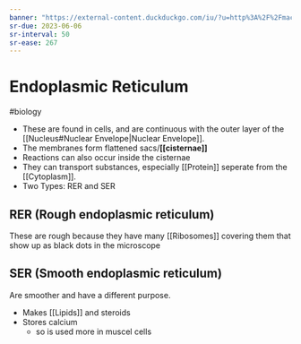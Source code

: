 ```yaml
---
banner: "https://external-content.duckduckgo.com/iu/?u=http%3A%2F%2Fmachleitkari.weebly.com%2Fuploads%2F2%2F3%2F8%2F8%2F23888123%2F9090552_orig.jpg&f=1&nofb=1&ipt=05f30e2a9ed7fe8d7171b50765236e78f1b2cbc6684e62c2654531c9f22b7f7d&ipo=images"
sr-due: 2023-06-06
sr-interval: 50
sr-ease: 267
---
```

# Endoplasmic Reticulum
#biology 

- These are found in cells, and are continuous with the outer layer of the [[Nucleus#Nuclear Envelope|Nuclear Envelope]]. 
- The membranes form flattened sacs/**[[cisternae]]** 
- Reactions can also occur inside the cisternae
- They can transport substances, especially [[Protein]] seperate from the [[Cytoplasm]]. 
- Two Types: RER and SER

## RER (Rough endoplasmic reticulum)
These are rough because they have many [[Ribosomes]] covering them that show up as black dots in the microscope

## SER (Smooth endoplasmic reticulum)
Are smoother and have a different purpose. 
- Makes [[Lipids]] and steroids
- Stores calcium
	- so is used more in muscel cells

